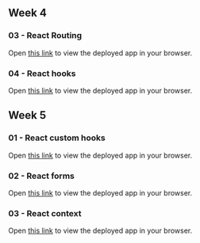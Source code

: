 ## Week 4
### 03 - React Routing

Open [this link](https://users.metropolia.fi/~quangth/week4-react-routing/) to view the deployed app in your browser.

### 04 - React hooks

Open [this link](https://users.metropolia.fi/~quangth/week4-react-hooks/) to view the deployed app in your browser.

## Week 5
### 01 - React custom hooks

Open [this link](https://users.metropolia.fi/~quangth/week5-react-custom-hooks/) to view the deployed app in your browser.

### 02 - React forms

Open [this link](https://users.metropolia.fi/~quangth/week5-react-forms/) to view the deployed app in your browser.

### 03 - React context

Open [this link](https://users.metropolia.fi/~quangth/week5-react-context/) to view the deployed app in your browser.